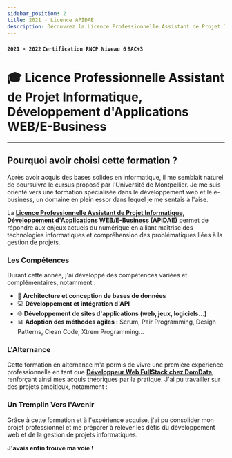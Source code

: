 ```yaml
---
sidebar_position: 2
title: 2021 - Licence APIDAE
description: Découvrez la Licence Professionnelle Assistant de Projet Informatique, Développement d'Applications WEB/E-Business (APIDAE) à l'Université de Montpellier.
---
```


#### `2021 - 2022` `Certification RNCP Niveau 6` `BAC+3`

# 🎓 Licence Professionnelle Assistant de Projet Informatique, Développement d'Applications WEB/E-Business

---

## Pourquoi avoir choisi cette formation ?

Après avoir acquis des bases solides en informatique, il me semblait naturel de poursuivre le cursus proposé par l'Université de Montpellier. Je me suis orienté vers une formation spécialisée dans le développement web et le e-business, un domaine en plein essor dans lequel je me sentais à l'aise.

La **[Licence Professionnelle Assistant de Projet Informatique, Développement d'Applications WEB/E-Business (APIDAE)](https://iut-montpellier-sete.edu.umontpellier.fr/files/2020/01/Fiche-de-formation-LP-APIDAE_R_V_2020.pdf)** permet de répondre aux enjeux actuels du numérique en alliant maîtrise des technologies informatiques et compréhension des problématiques liées à la gestion de projets.

### Les Compétences

Durant cette année, j'ai développé des compétences variées et complémentaires, notamment :

-   🧩 **Architecture et conception de bases de données**
-   💻 **Développement et intégration d'API**
-   🌐 **Développement de sites d'applications (web, jeux, logiciels...)**
-   📊 **Adoption des méthodes agiles :** Scrum, Pair Programming, Design Patterns, Clean Code, Xtrem Programming...

### L'Alternance

Cette formation en alternance m'a permis de vivre une première expérience professionnelle en tant que **[Développeur Web FullStack chez DomData](../../experiences/domdata/index.md)**, renforçant ainsi mes acquis théoriques par la pratique. J'ai pu travailler sur des projets ambitieux, notamment :

### Un Tremplin Vers l'Avenir

Grâce à cette formation et à l'expérience acquise, j'ai pu consolider mon projet professionnel et me préparer à relever les défis du développement web et de la gestion de projets informatiques.

**J'avais enfin trouvé ma voie !**
